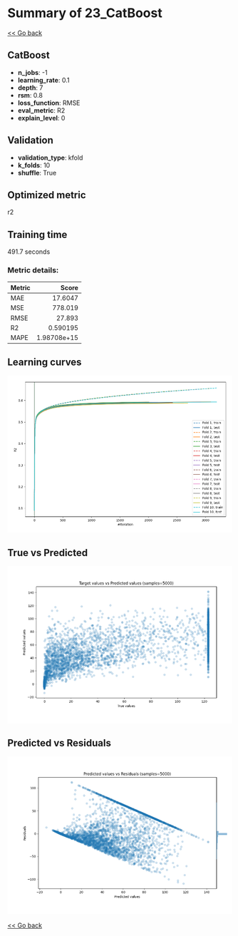 # Summary of 23_CatBoost

[<< Go back](../README.md)


## CatBoost
- **n_jobs**: -1
- **learning_rate**: 0.1
- **depth**: 7
- **rsm**: 0.8
- **loss_function**: RMSE
- **eval_metric**: R2
- **explain_level**: 0

## Validation
 - **validation_type**: kfold
 - **k_folds**: 10
 - **shuffle**: True

## Optimized metric
r2

## Training time

491.7 seconds

### Metric details:
| Metric   |         Score |
|:---------|--------------:|
| MAE      |  17.6047      |
| MSE      | 778.019       |
| RMSE     |  27.893       |
| R2       |   0.590195    |
| MAPE     |   1.98708e+15 |



## Learning curves
![Learning curves](learning_curves.png)
## True vs Predicted

![True vs Predicted](true_vs_predicted.png)


## Predicted vs Residuals

![Predicted vs Residuals](predicted_vs_residuals.png)



[<< Go back](../README.md)

